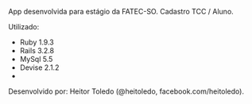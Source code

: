 App desenvolvida para estágio da FATEC-SO. Cadastro TCC / Aluno.

Utilizado:
  - Ruby 1.9.3
  - Rails 3.2.8
  - MySql 5.5
  - Devise 2.1.2
  - 
Desenvolvido por: 
  Heitor Toledo (@heitoledo, facebook.com/heitoledo).